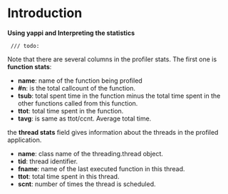 # Introduction #

**Using yappi and Interpreting the statistics**
```
 /// todo:
```

Note that there are several columns in the profiler stats. The first one is **function stats**:

  * **name**: name of the function being profiled
  * **#n**: is the total callcount of the function.
  * **tsub**:  total spent time in the function minus the total time spent in the other functions called from this function.
  * **ttot**: total time spent in the function.
  * **tavg**: is same as ttot/ccnt. Average total time.

the **thread stats** field gives information about the threads in the profiled application.

  * **name**: class name of the threading.thread object.
  * **tid**: thread identifier.
  * **fname**: name of the last executed function in this thread.
  * **ttot**: total time spent in this thread.
  * **scnt**: number of times the thread is scheduled.
